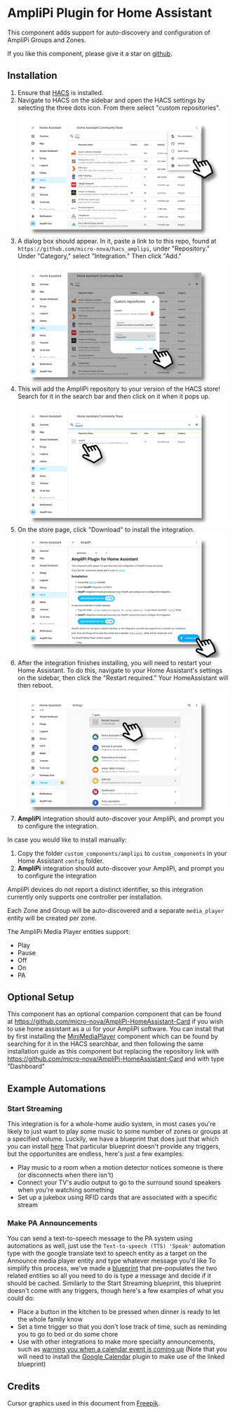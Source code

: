 # AmpliPi Plugin for Home Assistant

This component adds support for auto-discovery and configuration of
AmpliPi Groups and Zones.

If you like this component, please give it a star on [github](https://github.com/brianhealey/hacs_amplipi).

## Installation

1. Ensure that [HACS](https://hacs.xyz) is installed.
1. Navigate to HACS on the sidebar and open the HACS settings by selecting the three dots icon. From there select "custom repositories".
![Step 2](doc_img/customrepo.png)
1. A dialog box should appear. In it, paste a link to to this repo, found at `https://github.com/micro-nova/hacs_amplipi`, under "Repository." Under "Category," select "Integration." Then click "Add."
![Step 3](doc_img/add.png)
1. This will add the AmpliPi repository to your version of the HACS store! Search for it in the search bar and then click on it when it pops up.
![Step 4](doc_img/store.png)
1. On the store page, click "Download" to install the integration.
![Step 5](doc_img/download.png)
1. After the integration finishes installing, you will need to restart your Home Assistant. To do this, navigate to your Home Assistant's settings on the sidebar, then click the "Restart required." Your HomeAssistant will then reboot.
![Step 6](doc_img/restart.png)
1. **AmpliPi** integration should auto-discover your AmpliPi, and prompt you to configure the integration.


In case you would like to install manually:

1. Copy the folder `custom_components/amplipi` to `custom_components` in your Home Assistant `config` folder.
2. **AmpliPi** integration should auto-discover your AmpliPi, and prompt you to configure the integration

AmpliPi devices do not report a distinct identifier, so this integration currently only supports one controller per installation.

Each Zone and Group will be auto-discovered and a separate `media_player` entity will be created per zone.

The AmpliPi Media Player entities support:
- Play
- Pause
- Off
- On
- PA

## Optional Setup
This component has an optional companion component that can be found at https://github.com/micro-nova/AmpliPi-HomeAssistant-Card if you wish to use home assistant as a ui for your AmpliPi software. You can install that by first installing the [MiniMediaPlayer](https://github.com/kalkih/mini-media-player) component which can be found by searching for it in the HACS searchbar, and then following the same installation guide as this component but replacing the repository link with https://github.com/micro-nova/AmpliPi-HomeAssistant-Card and with type "Dashboard"

## Example Automations
<!-- Blueprint download links made with https://my.home-assistant.io/create-link/?redirect=blueprint_import -->
### Start Streaming
This integration is for a whole-home audio system, in most cases you're likely to just want to play some music to some number of zones or groups at a specified volume. Luckily, we have a blueprint that does just that which you can install [here](https://my.home-assistant.io/redirect/blueprint_import/?blueprint_url=https%3A%2F%2Fgithub.com%2Fmicro-nova%2Fhacs_amplipi%2Fblob%2Fmain%2Fcustom_components%2Famplipi%2Fblueprints%2Fstart_streaming.yaml)
That particular blueprint doesn't provide any triggers, but the opportunites are endless, here's just a few examples: 
- Play music to a room when a motion detector notices someone is there (or disconnects when there isn't)
- Connect your TV's audio output to go to the surround sound speakers when you're watching something
- Set up a jukebox using RFID cards that are associated with a specific stream

### Make PA Announcements
You can send a text-to-speech message to the PA system using automations as well, just use the `Text-to-speech (TTS) 'Speak'` automation type with the google translate text to speech entity as a target on the Announce media player entity and type whatever message you'd like
To simplify this process, we've made a [blueprint](https://my.home-assistant.io/redirect/blueprint_import/?blueprint_url=https%3A%2F%2Fgithub.com%2Fmicro-nova%2Fhacs_amplipi%2Fblob%2Fmain%2Fcustom_components%2Famplipi%2Fblueprints%2Ftts_announcement.yaml) that pre-populates the two related entities so all you need to do is type a message and decide if it should be cached. Similarly to the Start Streaming blueprint, this blueprint doesn't come with any triggers, though here's a few examples of what you could do:
- Place a button in the kitchen to be pressed when dinner is ready to let the whole family know
- Set a time trigger so that you don't lose track of time, such as reminding you to go to bed or do some chore
- Use with other integrations to make more specialty announcements, such as [warning you when a calendar event is coming up](https://my.home-assistant.io/redirect/blueprint_import/?blueprint_url=https%3A%2F%2Fgithub.com%2Fmicro-nova%2Fhacs_amplipi%2Fblob%2Fmain%2Fcustom_components%2Famplipi%2Fblueprints%2Fgoogle_calendar_announcement.yaml) (Note that you will need to install the [Google Calendar](https://www.home-assistant.io/integrations/google/) plugin to make use of the linked blueprint)

## Credits

Cursor graphics used in this document from [Freepik](https://www.freepik.com/).